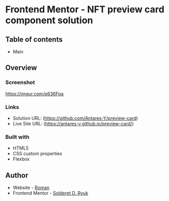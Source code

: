 # Frontend Mentor - NFT preview card component solution

## Table of contents

- Main

## Overview

### Screenshot

https://imgur.com/p636Fpa

### Links

- Solution URL: (https://github.com/Antares-Y/preview-card)
- Live Site URL: (https://antares-y.github.io/preview-card/)

### Built with

- HTML5
- CSS custom properties
- Flexbox

## Author

- Website - [Roman](https://antares-y.github.io/preview-card/)
- Frontend Mentor - [Solderet D. Ryuk](https://www.frontendmentor.io/profile/Antares-Y)
